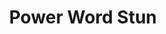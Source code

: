 ---
title: "Power Word Stun"
index: "power-word-stun"
permalink: /spells/power-word-stun/
tags:
  - Spell
  - 8th Level
  - Enchantment
available_for:
  - Bard
  - Sorcerer
  - Warlock
  - Wizard
level: "8th Level"
school: "Enchantment"
range: "60 ft"
comp:
  - V
description: |
  You speak a word of power that can overwhelm the mind of one creature you can see within range, leaving it dumbfounded. If the target has 150 hit points or fewer, it is stunned. Otherwise, the spell has no effect.

  The stunned target must make a constitution saving throw at the end of each of its turns. On a successful save, this stunning effect ends.
excerpt: "You speak a word of power that can overwhelm the mind of one creature you can see within range, leaving it dumbfounded."
source: "Basic Rules"
---